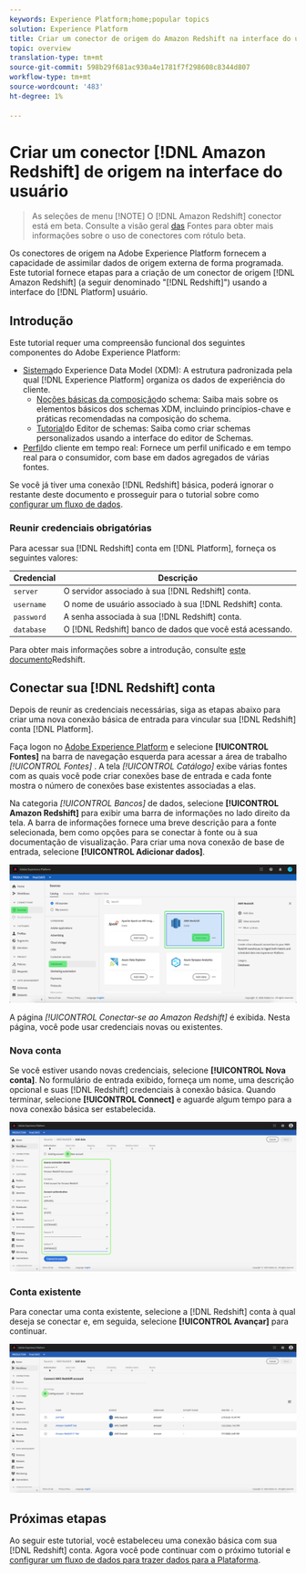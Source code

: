 ```yaml
---
keywords: Experience Platform;home;popular topics
solution: Experience Platform
title: Criar um conector de origem do Amazon Redshift na interface do usuário
topic: overview
translation-type: tm+mt
source-git-commit: 598b29f681ac930a4e1781f7f298608c8344d807
workflow-type: tm+mt
source-wordcount: '483'
ht-degree: 1%

---
```



# Criar um conector [!DNL Amazon Redshift] de origem na interface do usuário

>As seleções de menu [!NOTE]
>O [!DNL Amazon Redshift] conector está em beta. Consulte a visão geral [das](../../../../home.md#terms-and-conditions) Fontes para obter mais informações sobre o uso de conectores com rótulo beta.

Os conectores de origem na Adobe Experience Platform fornecem a capacidade de assimilar dados de origem externa de forma programada. Este tutorial fornece etapas para a criação de um conector de origem [!DNL Amazon Redshift] (a seguir denominado &quot;[!DNL Redshift]&quot;) usando a interface do [!DNL Platform] usuário.

## Introdução

Este tutorial requer uma compreensão funcional dos seguintes componentes do Adobe Experience Platform:

- [Sistema](../../../../../xdm/home.md)do Experience Data Model (XDM): A estrutura padronizada pela qual [!DNL Experience Platform] organiza os dados de experiência do cliente.
   - [Noções básicas da composição](../../../../../xdm/schema/composition.md)do schema: Saiba mais sobre os elementos básicos dos schemas XDM, incluindo princípios-chave e práticas recomendadas na composição do schema.
   - [Tutorial](../../../../../xdm/tutorials/create-schema-ui.md)do Editor de schemas: Saiba como criar schemas personalizados usando a interface do editor de Schemas.
- [Perfil](../../../../../profile/home.md)do cliente em tempo real: Fornece um perfil unificado e em tempo real para o consumidor, com base em dados agregados de várias fontes.

Se você já tiver uma conexão [!DNL Redshift] básica, poderá ignorar o restante deste documento e prosseguir para o tutorial sobre como [configurar um fluxo de dados](../../dataflow/databases.md).

### Reunir credenciais obrigatórias

Para acessar sua [!DNL Redshift] conta em [!DNL Platform], forneça os seguintes valores:

| **Credencial** | **Descrição** |
| -------------- | --------------- |
| `server` | O servidor associado à sua [!DNL Redshift] conta. |
| `username` | O nome de usuário associado à sua [!DNL Redshift] conta. |
| `password` | A senha associada à sua [!DNL Redshift] conta. |
| `database` | O [!DNL Redshift] banco de dados que você está acessando. |

Para obter mais informações sobre a introdução, consulte [este documento](https://docs.aws.amazon.com/redshift/latest/gsg/getting-started.html)Redshift.

## Conectar sua [!DNL Redshift] conta

Depois de reunir as credenciais necessárias, siga as etapas abaixo para criar uma nova conexão básica de entrada para vincular sua [!DNL Redshift] conta [!DNL Platform].

Faça logon no [Adobe Experience Platform](https://platform.adobe.com) e selecione **[!UICONTROL Fontes]** na barra de navegação esquerda para acessar a área de trabalho *[!UICONTROL Fontes]* . A tela *[!UICONTROL Catálogo]* exibe várias fontes com as quais você pode criar conexões base de entrada e cada fonte mostra o número de conexões base existentes associadas a elas.

Na categoria *[!UICONTROL Bancos]* de dados, selecione **[!UICONTROL Amazon Redshift]** para exibir uma barra de informações no lado direito da tela. A barra de informações fornece uma breve descrição para a fonte selecionada, bem como opções para se conectar à fonte ou à sua documentação de visualização. Para criar uma nova conexão de base de entrada, selecione **[!UICONTROL Adicionar dados]**.

![](../../../../images/tutorials/create/redshift/catalog.png)

A página *[!UICONTROL Conectar-se ao Amazon Redshift]* é exibida. Nesta página, você pode usar credenciais novas ou existentes.

### Nova conta

Se você estiver usando novas credenciais, selecione **[!UICONTROL Nova conta]**. No formulário de entrada exibido, forneça um nome, uma descrição opcional e suas [!DNL Redshift] credenciais à conexão básica. Quando terminar, selecione **[!UICONTROL Connect]** e aguarde algum tempo para a nova conexão básica ser estabelecida.

![](../../../../images/tutorials/create/redshift/new.png)

### Conta existente

Para conectar uma conta existente, selecione a [!DNL Redshift] conta à qual deseja se conectar e, em seguida, selecione **[!UICONTROL Avançar]** para continuar.

![](../../../../images/tutorials/create/redshift/existing.png)

## Próximas etapas

Ao seguir este tutorial, você estabeleceu uma conexão básica com sua [!DNL Redshift] conta. Agora você pode continuar com o próximo tutorial e [configurar um fluxo de dados para trazer dados para a Plataforma](../../dataflow/databases.md).
